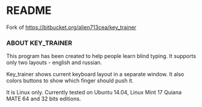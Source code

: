 # README #

Fork of https://bitbucket.org/alien713cea/key_trainer

### ABOUT KEY_TRAINER ###

This program has been created to help people learn blind typing. It supports only two layouts - english and russian.

Key_trainer shows current keyboard layout in a separate window. It also colors buttons to show which finger should push it.

It is Linux only. Currently tested on Ubuntu 14.04, Linux Mint 17 Quiana MATE 64 and 32 bits editions.
